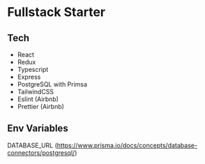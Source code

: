 # Fullstack Starter

## Tech
- React
- Redux
- Typescript
- Express
- PostgreSQL with Primsa
- TailwindCSS
- Eslint (Airbnb)
- Prettier (Airbnb)

## Env Variables
DATABASE_URL (https://www.prisma.io/docs/concepts/database-connectors/postgresql/)
